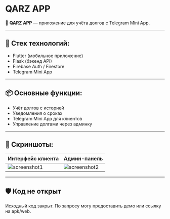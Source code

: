 # QARZ APP

📱 **QARZ APP** — приложение для учёта долгов с Telegram Mini App.

---

## 🔧 Стек технологий:
- Flutter (мобильное приложение)
- Flask (бэкенд API)
- Firebase Auth / Firestore
- Telegram Mini App

---

## 📦 Основные функции:
- Учёт долгов с историей
- Уведомления о сроках
- Telegram Mini App для клиентов
- Управление долгами через админку

---

## 📸 Скриншоты:

| Интерфейс клиента | Админ-панель |
|-------------------|---------------|
| ![screenshot1](ссылка_на_картинку1) | ![screenshot2](ссылка_на_картинку2) |

---

## 🛡 Код не открыт
Исходный код закрыт. По запросу могу предоставить демо или ссылку на apk/web.

